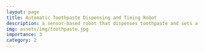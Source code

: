 ```yaml
---
layout: page
title: Automatic Toothpaste Dispensing and Timing Robot
description: a sensor-based robot that dispenses toothpaste and sets a timer.
img: assets/img/toothpaste.jpg
importance: 3
category: 2
---
```



